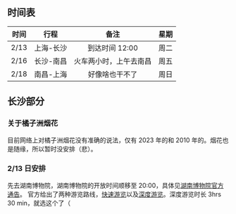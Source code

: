 ## 时间表

| 时间 | 行程 | 备注 | 星期 |
| :--: | :--: | :--: | ---- |
| 2/13 | 上海-长沙 | 到达时间 12:00 | 周二 |
| 2/16 | 长沙-南昌 | 火车两小时，上午去南昌 | 周五 |
| 2/18 | 南昌-上海 | 好像啥也干不了 | 周日 |
## 长沙部分

### 关于橘子洲烟花

目前网络上对橘子洲烟花没有准确的说法，仅有 2023 年的和 2010 年的。烟花也是随缘，所以暂时没安排（悲）。

### 2/13 日安排


先去湖南博物院，湖南博物院的开放时间顺移至 20:00，具体见[湖南博物院官方通告](https://www.hnmuseum.com/zh-hans/aboutus/%E3%80%90%E9%80%9A%E5%91%8A%E3%80%91%E6%B9%96%E5%8D%97%E5%8D%9A%E7%89%A9%E9%99%A2%E5%85%B3%E4%BA%8E%E6%98%A5%E8%8A%82%E6%9C%9F%E9%97%B4%E5%BB%B6%E9%95%BF%E5%BC%80%E6%94%BE%E6%97%B6%E9%97%B4%E7%9A%84%E9%80%9A%E5%91%8A)。
官方给出了两种游览路线，[快速游览](https://www.hnmuseum.com/zh-hans/content/%E4%B8%80%E5%B0%8F%E6%97%B6%E5%8D%8A%E5%BF%AB%E9%80%9F%E6%B8%B8%E8%A7%88)以及[深度游览](https://www.hnmuseum.com/zh-hans/content/%E4%B8%89%E5%B0%8F%E6%97%B6%E5%8D%8A%E6%B7%B1%E5%BA%A6%E6%B8%B8%E8%A7%88)。深度游览时长 3hrs 30 min，就选这个了（
